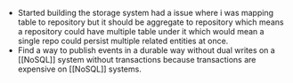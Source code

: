 - Started building the storage system had a issue where i was mapping table to repository but it should be aggregate to repository which means a repository could have multiple table under it which would mean a single repo could persist multiple related entities at once.
- Find a way to publish events in a durable way without dual writes on a [[NoSQL]] system without transactions because transactions are expensive on [[NoSQL]] systems.